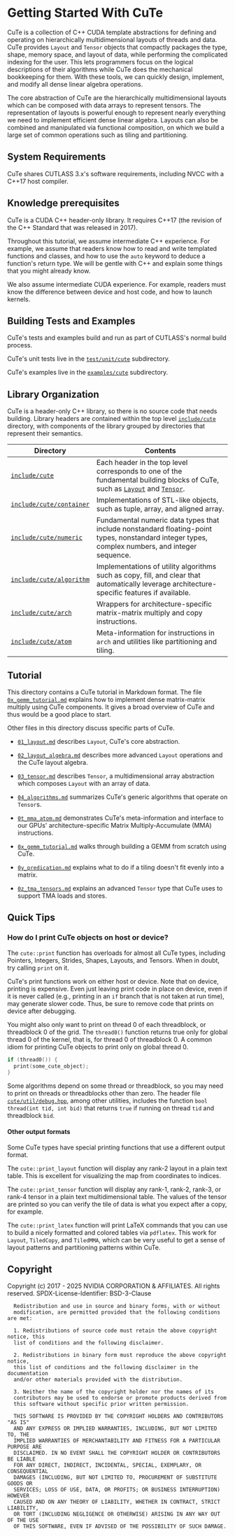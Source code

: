 # Getting Started With CuTe

CuTe is a collection of C++ CUDA template abstractions for defining and operating on hierarchically multidimensional layouts of threads and data. CuTe provides `Layout` and `Tensor` objects that compactly packages the type, shape, memory space, and layout of data, while performing the complicated indexing for the user. This lets programmers focus on the logical descriptions of their algorithms while CuTe does the mechanical bookkeeping for them. With these tools, we can quickly design, implement, and modify all dense linear algebra operations.

The core abstraction of CuTe are the hierarchically multidimensional layouts which can be composed with data arrays to represent tensors. The representation of layouts is powerful enough to represent nearly everything we need to implement efficient dense linear algebra. Layouts can also be combined and manipulated via functional composition, on which we build a large set of common operations such as tiling and partitioning.

## System Requirements

CuTe shares CUTLASS 3.x's software requirements,
including NVCC with a C++17 host compiler.

## Knowledge prerequisites

CuTe is a CUDA C++ header-only library.  It requires C++17
(the revision of the C++ Standard that was released in 2017).

Throughout this tutorial, we assume intermediate C++ experience.
For example, we assume that readers know
how to read and write templated functions and classes, and
how to use the `auto` keyword to deduce a function's return type.
We will be gentle with C++ and explain some things
that you might already know.

We also assume intermediate CUDA experience.
For example, readers must know
the difference between device and host code,
and how to launch kernels.

## Building Tests and Examples

CuTe's tests and examples build and run as part of CUTLASS's normal build process.

CuTe's unit tests live in the [`test/unit/cute`](https://github.com/NVIDIA/cutlass/tree/main/test/unit/cute) subdirectory.

CuTe's examples live in the [`examples/cute`](https://github.com/NVIDIA/cutlass/tree/main/examples/cute) subdirectory.

## Library Organization

CuTe is a header-only C++ library, so there is no source code that needs building. Library headers are contained within the top level [`include/cute`](https://github.com/NVIDIA/cutlass/tree/main/include/cute) directory, with components of the library grouped by directories that represent their semantics.

|        Directory       |        Contents        |
|------------------------|------------------------|
| [`include/cute`](https://github.com/NVIDIA/cutlass/tree/main/include/cute) | Each header in the top level corresponds to one of the fundamental building blocks of CuTe, such as [`Layout`](https://github.com/NVIDIA/cutlass/tree/main/include/cute/layout.hpp) and [`Tensor`](https://github.com/NVIDIA/cutlass/tree/main/include/cute/tensor.hpp). |
| [`include/cute/container`](https://github.com/NVIDIA/cutlass/tree/main/include/cute/container) | Implementations of STL-like objects, such as tuple, array, and aligned array.  |
| [`include/cute/numeric`](https://github.com/NVIDIA/cutlass/tree/main/include/cute/numeric) | Fundamental numeric data types that include nonstandard floating-point types, nonstandard integer types, complex numbers, and integer sequence.  |
| [`include/cute/algorithm`](https://github.com/NVIDIA/cutlass/tree/main/include/cute/algorithm) | Implementations of utility algorithms such as copy, fill, and clear that automatically leverage architecture-specific features if available. |
| [`include/cute/arch`](https://github.com/NVIDIA/cutlass/tree/main/include/cute/arch) | Wrappers for architecture-specific matrix-matrix multiply and copy instructions. |
| [`include/cute/atom`](https://github.com/NVIDIA/cutlass/tree/main/include/cute/atom) | Meta-information for instructions in `arch` and utilities like partitioning and tiling.

## Tutorial

This directory contains a CuTe tutorial in Markdown format.
The file
[`0x_gemm_tutorial.md`](./0x_gemm_tutorial.md)
explains how to implement dense matrix-matrix multiply using CuTe components.
It gives a broad overview of CuTe and thus would be a good place to start.

Other files in this directory discuss specific parts of CuTe.

* [`01_layout.md`](./01_layout.md) describes `Layout`, CuTe's core abstraction.

* [`02_layout_algebra.md`](./02_layout_algebra.md) describes more advanced `Layout` operations and the CuTe layout algebra.

* [`03_tensor.md`](./03_tensor.md) describes `Tensor`,
  a multidimensional array abstraction which composes `Layout`
  with an array of data.

* [`04_algorithms.md`](./04_algorithms.md) summarizes CuTe's
  generic algorithms that operate on `Tensor`s.

* [`0t_mma_atom.md`](./0t_mma_atom.md) demonstrates CuTe's meta-information and interface to our GPUs'
  architecture-specific Matrix Multiply-Accumulate (MMA) instructions.

* [`0x_gemm_tutorial.md`](./0x_gemm_tutorial.md) walks through building a GEMM from scratch using CuTe.

* [`0y_predication.md`](./0y_predication.md) explains what to do
  if a tiling doesn't fit evenly into a matrix.

* [`0z_tma_tensors.md`](./0z_tma_tensors.md) explains an advanced `Tensor` type that CuTe uses to support TMA loads and stores.

## Quick Tips

### How do I print CuTe objects on host or device?

The `cute::print` function has overloads for almost all CuTe types, including Pointers, Integers, Strides, Shapes, Layouts, and Tensors.  When in doubt, try calling `print` on it.

CuTe's print functions work on either host or device.
Note that on device, printing is expensive.
Even just leaving print code in place on device,
even if it is never called
(e.g., printing in an `if` branch that is not taken at run time),
may generate slower code.
Thus, be sure to remove code that prints on device after debugging.

You might also only want to print on thread 0 of each threadblock, or threadblock 0 of the grid.  The `thread0()` function returns true only for global thread 0 of the kernel, that is, for thread 0 of threadblock 0.  A common idiom for printing CuTe objects to print only on global thread 0.

```c++
if (thread0()) {
  print(some_cute_object);
}
```

Some algorithms depend on some thread or threadblock,
so you may need to print on threads or threadblocks other than zero.
The header file
[`cute/util/debug.hpp`](https://github.com/NVIDIA/cutlass/tree/main/include/cute/util/debug.hpp),
among other utilities,
includes the function `bool thread(int tid, int bid)`
that returns `true` if running on thread `tid` and threadblock `bid`.

#### Other output formats

Some CuTe types have special printing functions that use a different output format.

The `cute::print_layout` function will display any rank-2 layout in a plain text table. This is excellent for visualizing the map from coordinates to indices.

The `cute::print_tensor` function will display any rank-1, rank-2, rank-3, or rank-4 tensor in a plain text multidimensional table. The values of the tensor are printed so you can verify the tile of data is what you expect after a copy, for example.

The `cute::print_latex` function will print LaTeX commands that you can use to build a nicely formatted and colored tables via `pdflatex`. This work for `Layout`, `TiledCopy`, and `TiledMMA`, which can be very useful to get a sense of layout patterns and partitioning patterns within CuTe.

## Copyright

Copyright (c) 2017 - 2025 NVIDIA CORPORATION & AFFILIATES. All rights reserved.
SPDX-License-Identifier: BSD-3-Clause

```
  Redistribution and use in source and binary forms, with or without
  modification, are permitted provided that the following conditions are met:

  1. Redistributions of source code must retain the above copyright notice, this
  list of conditions and the following disclaimer.

  2. Redistributions in binary form must reproduce the above copyright notice,
  this list of conditions and the following disclaimer in the documentation
  and/or other materials provided with the distribution.

  3. Neither the name of the copyright holder nor the names of its
  contributors may be used to endorse or promote products derived from
  this software without specific prior written permission.

  THIS SOFTWARE IS PROVIDED BY THE COPYRIGHT HOLDERS AND CONTRIBUTORS "AS IS"
  AND ANY EXPRESS OR IMPLIED WARRANTIES, INCLUDING, BUT NOT LIMITED TO, THE
  IMPLIED WARRANTIES OF MERCHANTABILITY AND FITNESS FOR A PARTICULAR PURPOSE ARE
  DISCLAIMED. IN NO EVENT SHALL THE COPYRIGHT HOLDER OR CONTRIBUTORS BE LIABLE
  FOR ANY DIRECT, INDIRECT, INCIDENTAL, SPECIAL, EXEMPLARY, OR CONSEQUENTIAL
  DAMAGES (INCLUDING, BUT NOT LIMITED TO, PROCUREMENT OF SUBSTITUTE GOODS OR
  SERVICES; LOSS OF USE, DATA, OR PROFITS; OR BUSINESS INTERRUPTION) HOWEVER
  CAUSED AND ON ANY THEORY OF LIABILITY, WHETHER IN CONTRACT, STRICT LIABILITY,
  OR TORT (INCLUDING NEGLIGENCE OR OTHERWISE) ARISING IN ANY WAY OUT OF THE USE
  OF THIS SOFTWARE, EVEN IF ADVISED OF THE POSSIBILITY OF SUCH DAMAGE.
```

